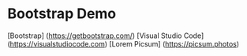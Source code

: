 # Bootstrap Demo

[Bootstrap] (https://getbootstrap.com/)
[Visual Studio Code] (https://visualstudiocode.com)
[Lorem Picsum] (https://picsum.photos)

